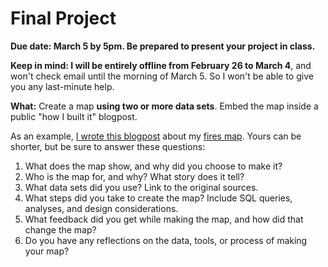# Final Project

**Due date: March 5 by 5pm. Be prepared to present your project in class.**

**Keep in mind:  I will be entirely offline from February 26 to March 4**, and won't check email until the morning of March 5. So I won't be able to give you any last-minute help.

**What:** Create a map **using two or more data sets**. Embed the map inside a public "how I built it" blogpost.

As an example, [I wrote this blogpost](https://blog.mapbox.com/santa-rosa-fire-map-how-i-built-it-ef2483f5b92e) about my [fires map](https://robinkraft.github.io/norcal-fires-imagery/compare.html). Yours can be shorter, but be sure to answer these questions:

1. What does the map show, and why did you choose to make it?
2. Who is the map for, and why? What story does it tell?
3. What data sets did you use? Link to the original sources.
4. What steps did you take to create the map? Include SQL queries, analyses, and design considerations.
5. What feedback did you get while making the map, and how did that change the map?
6. Do you have any reflections on the data, tools, or process of making your map?

